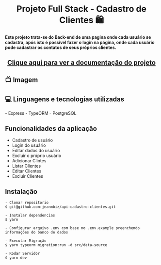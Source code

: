 <h1 align="center">Projeto Full Stack - Cadastro de Clientes 🛍</h1>

<h4>Este projeto trata-se do Back-end de uma pagina onde cada usuário se cadastra, após isto é possível fazer o login na página, onde cada usuário pode cadastrar os contatos de seus próprios clientes.</h4>


<h2 align="center"><a target=blank href="https://jeanmbiz.github.io/doc-api-cadastro-clientes/">Clique aqui para ver a documentação do projeto</a></h2>


## 📺 Imagem

</details> 

## 💻 Linguagens e tecnologias utilizadas
<p align="left"> 
- Express
- TypeORM
- PostgreSQL

## Funcionalidades da aplicação
  - Cadastro de usuário
  - Login do usuário
  - Editar dados do usuário
  - Excluir o próprio usuário
  - Adicionar Clintes
  - Listar Clientes
  - Editar Clientes
  - Excluir Clientes
  

## Instalação

    - Clonar repositorio
    $ git@github.com:jeanmbiz/api-cadastro-clientes.git

    - Instalar dependencias
    $ yarn

    - Configurar arquivo .env com base no .env.example preenchendo informações do banco de dados
    
    - Executar Migração
    $ yarn typeorm migration:run -d src/data-source

    - Rodar Servidor
    $ yarn dev
    